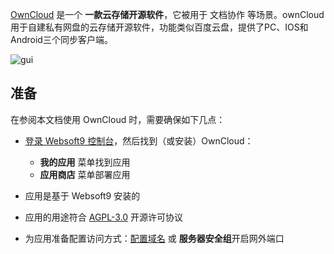 [OwnCloud](https://owncloud.com/) 是一个 **一款云存储开源软件**，它被用于 文档协作  等场景。ownCloud用于自建私有网盘的云存储开源软件，功能类似百度云盘，提供了PC、IOS和Android三个同步客户端。


![gui](https://libs.websoft9.com/Websoft9/DocsPicture/zh/owncloud/owncloud-gui-websoft9.png)


## 准备

在参阅本文档使用 OwnCloud 时，需要确保如下几点：

- [登录 Websoft9 控制台](./login-console)，然后找到（或安装）OwnCloud：
  - **我的应用** 菜单找到应用 
  - **应用商店** 菜单部署应用

- 应用是基于 Websoft9 安装的


- 应用的用途符合 [AGPL-3.0](https://opensource.org/licenses/AGPL-3.0) 开源许可协议


- 为应用准备配置访问方式：[配置域名](./domain-set) 或 **服务器安全组**开启网外端口